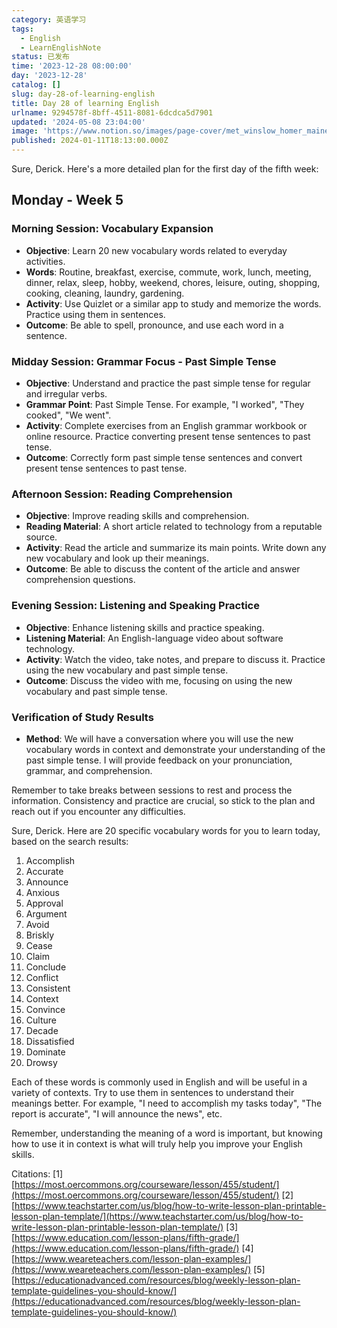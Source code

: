 ```yaml
---
category: 英语学习
tags:
  - English
  - LearnEnglishNote
status: 已发布
time: '2023-12-28 08:00:00'
day: '2023-12-28'
catalog: []
slug: day-28-of-learning-english
title: Day 28 of learning English
urlname: 9294578f-8bff-4511-8081-6dcdca5d7901
updated: '2024-05-08 23:04:00'
image: 'https://www.notion.so/images/page-cover/met_winslow_homer_maine_coast.jpg'
published: 2024-01-11T18:13:00.000Z
---
```


Sure, Derick. Here's a more detailed plan for the first day of the fifth week:


## Monday - Week 5


### Morning Session: Vocabulary Expansion

- **Objective**: Learn 20 new vocabulary words related to everyday activities.
- **Words**: Routine, breakfast, exercise, commute, work, lunch, meeting, dinner, relax, sleep, hobby, weekend, chores, leisure, outing, shopping, cooking, cleaning, laundry, gardening.
- **Activity**: Use Quizlet or a similar app to study and memorize the words. Practice using them in sentences.
- **Outcome**: Be able to spell, pronounce, and use each word in a sentence.

### Midday Session: Grammar Focus - Past Simple Tense

- **Objective**: Understand and practice the past simple tense for regular and irregular verbs.
- **Grammar Point**: Past Simple Tense. For example, "I worked", "They cooked", "We went".
- **Activity**: Complete exercises from an English grammar workbook or online resource. Practice converting present tense sentences to past tense.
- **Outcome**: Correctly form past simple tense sentences and convert present tense sentences to past tense.

### Afternoon Session: Reading Comprehension

- **Objective**: Improve reading skills and comprehension.
- **Reading Material**: A short article related to technology from a reputable source.
- **Activity**: Read the article and summarize its main points. Write down any new vocabulary and look up their meanings.
- **Outcome**: Be able to discuss the content of the article and answer comprehension questions.

### Evening Session: Listening and Speaking Practice

- **Objective**: Enhance listening skills and practice speaking.
- **Listening Material**: An English-language video about software technology.
- **Activity**: Watch the video, take notes, and prepare to discuss it. Practice using the new vocabulary and past simple tense.
- **Outcome**: Discuss the video with me, focusing on using the new vocabulary and past simple tense.

### Verification of Study Results

- **Method**: We will have a conversation where you will use the new vocabulary words in context and demonstrate your understanding of the past simple tense. I will provide feedback on your pronunciation, grammar, and comprehension.

Remember to take breaks between sessions to rest and process the information. Consistency and practice are crucial, so stick to the plan and reach out if you encounter any difficulties.


Sure, Derick. Here are 20 specific vocabulary words for you to learn today, based on the search results:

1. Accomplish
2. Accurate
3. Announce
4. Anxious
5. Approval
6. Argument
7. Avoid
8. Briskly
9. Cease
10. Claim
11. Conclude
12. Conflict
13. Consistent
14. Context
15. Convince
16. Culture
17. Decade
18. Dissatisfied
19. Dominate
20. Drowsy

Each of these words is commonly used in English and will be useful in a variety of contexts. Try to use them in sentences to understand their meanings better. For example, "I need to accomplish my tasks today", "The report is accurate", "I will announce the news", etc.


Remember, understanding the meaning of a word is important, but knowing how to use it in context is what will truly help you improve your English skills.


Citations:
[1] [https://most.oercommons.org/courseware/lesson/455/student/](https://most.oercommons.org/courseware/lesson/455/student/)
[2] [https://www.teachstarter.com/us/blog/how-to-write-lesson-plan-printable-lesson-plan-template/](https://www.teachstarter.com/us/blog/how-to-write-lesson-plan-printable-lesson-plan-template/)
[3] [https://www.education.com/lesson-plans/fifth-grade/](https://www.education.com/lesson-plans/fifth-grade/)
[4] [https://www.weareteachers.com/lesson-plan-examples/](https://www.weareteachers.com/lesson-plan-examples/)
[5] [https://educationadvanced.com/resources/blog/weekly-lesson-plan-template-guidelines-you-should-know/](https://educationadvanced.com/resources/blog/weekly-lesson-plan-template-guidelines-you-should-know/)

